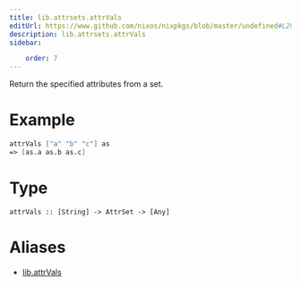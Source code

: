 ```yaml
---
title: lib.attrsets.attrVals
editUrl: https://www.github.com/nixos/nixpkgs/blob/master/undefined#L296C5
description: lib.attrsets.attrVals
sidebar:

    order: 7
---
```


Return the specified attributes from a set.

# Example

```nix
attrVals ["a" "b" "c"] as
=> [as.a as.b as.c]
```

# Type

```
attrVals :: [String] -> AttrSet -> [Any]
```


# Aliases

- [lib.attrVals](/nix-doc-comments/reference/lib/lib-attrvals)


